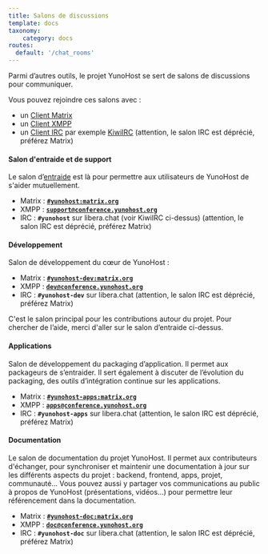 ```yaml
---
title: Salons de discussions
template: docs
taxonomy:
    category: docs
routes:
  default: '/chat_rooms'
---
```


Parmi d’autres outils, le projet YunoHost se sert de salons de discussions pour communiquer.

Vous pouvez rejoindre ces salons avec :

- un [Client Matrix](https://matrix.org/ecosystem/clients/)
- un [Client XMPP](https://fr.wikipedia.org/wiki/Clients_XMPP)
- un [Client IRC](https://fr.wikipedia.org/wiki/Liste_de_clients_IRC) par exemple [KiwiIRC](https://web.libera.chat/#yunohost) (attention, le salon IRC est déprécié, préférez Matrix)

#### Salon d'entraide et de support

Le salon d’[entraide](/community/help) est là pour permettre aux utilisateurs de YunoHost de s'aider mutuellement.

- Matrix : **[`#yunohost:matrix.org`](https://matrix.to/#/#yunohost:matrix.org)**
- XMPP : **[`support@conference.yunohost.org`](xmpp:support@conference.yunohost.org?join)**
- IRC : **`#yunohost`** sur libera.chat (voir KiwiIRC ci-dessus) (attention, le salon IRC est déprécié, préférez Matrix)

#### Développement

Salon de développement du cœur de YunoHost :

- Matrix : **[`#yunohost-dev:matrix.org`](https://matrix.to/#/#yunohost-dev:matrix.org)**
- XMPP : **[`dev@conference.yunohost.org`](xmpp:dev@conference.yunohost.org?join)**
- IRC : **`#yunohost-dev`** sur libera.chat (attention, le salon IRC est déprécié, préférez Matrix)

C'est le salon principal pour les contributions autour du projet.
Pour chercher de l’aide, merci d'aller sur le salon d’entraide ci-dessus.

#### Applications

Salon de développement du packaging d’application. Il permet aux packageurs de s’entraider.
Il sert également à discuter de l’évolution du packaging, des outils d’intégration continue sur les applications.

- Matrix : **[`#yunohost-apps:matrix.org`](https://matrix.to/#/#yunohost-apps:matrix.org)**
- XMPP : **[`apps@conference.yunohost.org`](xmpp:apps@conference.yunohost.org?join)**
- IRC : **`#yunohost-apps`** sur libera.chat (attention, le salon IRC est déprécié, préférez Matrix)

#### Documentation

Le salon de documentation du projet YunoHost. Il permet aux contributeurs d'échanger, pour synchroniser et maintenir une documentation à jour sur les différents aspects du projet : backend, frontend, apps, projet, communauté...
Vous pouvez aussi y partager vos communications au public à propos de YunoHost (présentations, vidéos...) pour permettre leur référencement dans la documentation.

- Matrix : **[`#yunohost-doc:matrix.org`](https://matrix.to/#/#yunohost-doc:matrix.org)**
- XMPP : **[`doc@conference.yunohost.org`](xmpp:doc@conference.yunohost.org?join)**
- IRC : **`#yunohost-doc`** sur libera.chat (attention, le salon IRC est déprécié, préférez Matrix)
